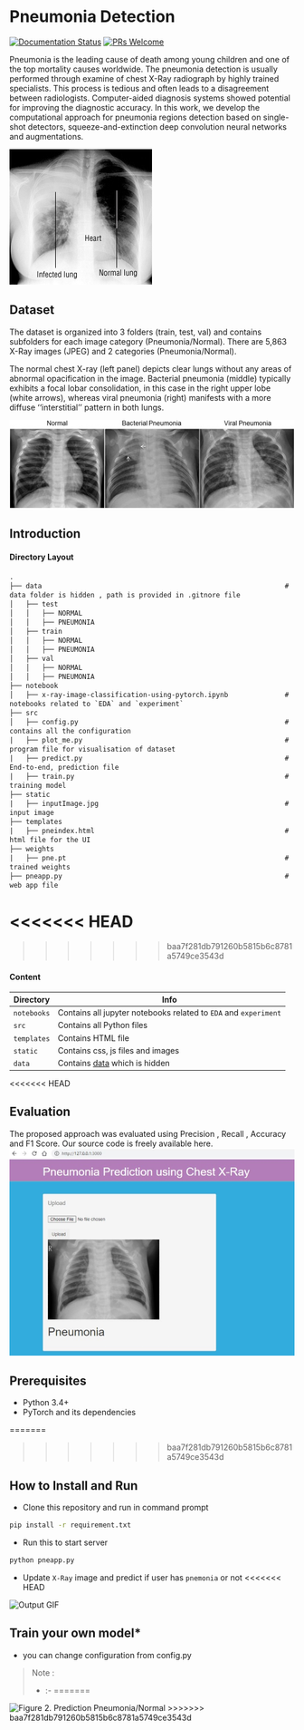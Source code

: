 # Pneumonia Detection
[![Documentation Status](https://readthedocs.org/projects/fairscale/badge/?version=latest)](https://fairscale.readthedocs.io/en/latest/?badge=latest) [![PRs Welcome](https://img.shields.io/badge/PRs-welcome-brightgreen.svg)](https://github.com/facebookresearch/fairscale/blob/master/CONTRIBUTING.md)

<!--
[![Contributors][https://img.shields.io/github/contributors/manpreet2000/Medical-AI.svg?style=flat-square]][https://github.com/manpreet2000/Medical-AI/graphs/contributors]
[![Forks][https://img.shields.io/github/forks/manpreet2000/Medical-AI.svg?style=flat-square]][https://github.com/manpreet2000/Medical-AI/network/members]
[![Stargazers][https://img.shields.io/github/stars/manpreet2000/Medical-AI.svg?style=flat-square]][https://github.com/manpreet2000/Medical-AI/stargazers]
[![Issues][https://img.shields.io/github/issues/manpreet2000/Medical-AI.svg?style=flat-square]](https://github.com/manpreet2000/Medical-AI/issues)
 -->
Pneumonia is the leading cause of death among young children and one of the top mortality causes worldwide. The pneumonia detection is usually performed through examine of chest X-Ray radiograph by highly trained specialists. This process is tedious and often leads to a disagreement between radiologists. Computer-aided diagnosis systems showed potential for improving the diagnostic accuracy. In this work, we develop the computational approach for pneumonia regions detection based on single-shot detectors, squeeze-and-extinction deep convolution neural networks and augmentations. 

<img src="readme_images/fig1.jpg" alt="Figure 1.  Pneumonia/Normal " width="" height="">

## Dataset 
The dataset is organized into 3 folders (train, test, val) and contains subfolders for each image category (Pneumonia/Normal). There are 5,863 X-Ray images (JPEG) and 2 categories (Pneumonia/Normal).

The normal chest X-ray (left panel) depicts clear lungs without any areas of abnormal opacification in the image. Bacterial pneumonia (middle) typically exhibits a focal lobar consolidation, in this case in the right upper lobe (white arrows), whereas viral pneumonia (right) manifests with a more diffuse ‘‘interstitial’’ pattern in both lungs.

<img src="readme_images/fig2.jpg" alt="Figure 2. Illustrative Examples of Chest X-Rays in Patients with Pneumonia" width="" height="">

## Introduction

#### Directory Layout 
    .
    ├── data                                                            # data folder is hidden , path is provided in .gitnore file
    │   ├── test
    │   │   ├── NORMAL
    │   │   ├── PNEUMONIA
    │   ├── train
    │   │   ├── NORMAL
    │   │   ├── PNEUMONIA
    │   ├── val
    │   │   ├── NORMAL
    │   │   ├── PNEUMONIA
    ├── notebook
    │   ├── x-ray-image-classification-using-pytorch.ipynb              # notebooks related to `EDA` and `experiment`
    ├── src
    │   ├── config.py                                                   # contains all the configuration
    |   ├── plot_me.py                                                  # program file for visualisation of dataset 
    |   ├── predict.py                                                  # End-to-end, prediction file
    |   ├── train.py                                                    # training model 
    ├── static
    |   ├── inputImage.jpg                                              # input image
    ├── templates
    |   ├── pneindex.html                                               # html file for the UI
    ├── weights
    |   ├── pne.pt                                                      # trained weights
    ├── pneapp.py                                                       # web app file

<<<<<<< HEAD
=======
  
>>>>>>> baa7f281db791260b5815b6c8781a5749ce3543d

#### Content
| Directory | Info |
|-----------|--------------|
| `notebooks` | Contains all jupyter notebooks related to `EDA` and `experiment` |
| `src` | Contains all Python files |
| `templates` | Contains HTML file |
| `static` | Contains css, js files and images  |
| `data` | Contains [data](https://www.kaggle.com/paultimothymooney/chest-xray-pneumonia) which is hidden  |

<<<<<<< HEAD
## Evaluation 
The proposed approach was evaluated using Precision , Recall , Accuracy and F1 Score. Our source code is freely available here.
<img src="readme_images/fig3.jpg" alt="Figure 3. Evaluation of Model " width="" height="">

## Prerequisites
* Python 3.4+
* PyTorch and its dependencies

=======
>>>>>>> baa7f281db791260b5815b6c8781a5749ce3543d
## How to Install and Run
* Clone this repository and run in command prompt
```bash
pip install -r requirement.txt
``` 
* Run this to start server
```bash
python pneapp.py
``` 
* Update `X-Ray` image and predict if user has `pnemonia` or not
<<<<<<< HEAD
<img src="out.gif" alt=" Output GIF " width="" height="">

## Train your own model*
* you can change configuration from config.py

> Note :
> * :- 
=======
<img src="image.png" alt="Figure 2. Prediction Pneumonia/Normal " width="" height="">
>>>>>>> baa7f281db791260b5815b6c8781a5749ce3543d


